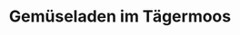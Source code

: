 ---
title: "Gemüseladen im Tägermoos"
url: /taegerwilen/gemueseladen-im-taegermoos/
shop: Gemüse & Obst
---